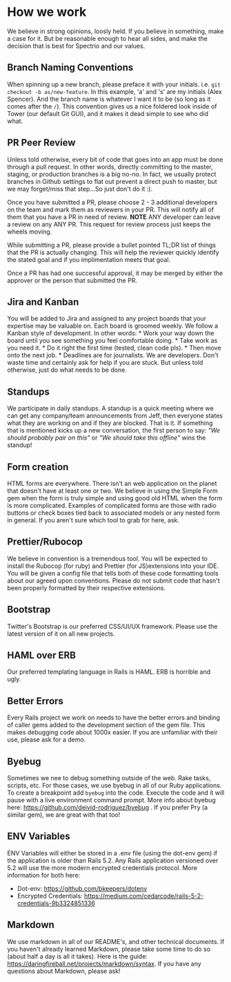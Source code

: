 # How we work
We believe in strong opinions, loosly held. If you believe in something, make a case for it. But be reasonable enough to hear all sides, and make the decision that is best for Spectrio and our values.

## Branch Naming Conventions
When spinning up a new branch, please preface it with your initials. i.e.  `git checkout -b as/new-feature`. In this example, 'a' and 's' are my initials (Alex Spencer). And the branch name is whatever I want it to be (so long as it comes after the `/`). This convention gives us a nice foldered look inside of Tower (our default Git GUI), and it makes it dead simple to see who did what.

## PR Peer Review
Unless told otherwise, every bit of code that goes into an app must be done through a pull request. In other words, directly committing to the master, staging, or production branches is a big no-no. In fact, we usually protect branches in Github settings to flat out prevent a direct push to master, but we may forget/miss that step...So just don't do it :).

Once you have submitted a PR, please choose 2 - 3 additional developers on the team and mark them as reviewers in your PR. This will notify all of them that you have a PR in need of review. **NOTE** ANY developer can leave a review on any ANY PR. This request for review process just keeps the wheels moving.

While submitting a PR, please provide a bullet pointed TL;DR list of things that the PR is actually changing. This will help the reviewer quickly identify the stated goal and if you implimentation meets that goal.

Once a PR has had one successful approval, it may be merged by either the approver or the person that submitted the PR.

## Jira and Kanban
You will be added to Jira and assigned to any project boards that your expertise may be valuable on. Each board is groomed weekly. We follow a Kanban style of development. In other words: 
    * Work your way down the board until you see something you feel comfortable doing.
    * Take work as you need it.
    * Do it right the first time (tested, clean code pls).
    * Then move onto the next job.
    * Deadlines are for journalists. We are developers. Don't waste time and certainly ask for help if you are stuck. But unless told otherwise, just do what needs to be done.

## Standups
We participate in daily standups. A standup is a quick meeting where we can get any company/team announcements from Jeff, then everyone states what they are working on and if they are blocked. That is it. If something that is mentioned kicks up a new conversation, the first person to say: _"We should probably pair on this"_ or _"We should take this offline"_ wins the standup!

## Form creation
HTML forms are everywhere. There isn't an web application on the planet that doesn't have at least one or two. We believe in using the Simple Form gem when the form is truly simple and using good old HTML when the form is more complicated. Examples of complicated forms are those with radio buttons or check boxes tied back to associated models or any nested form in general. If you aren't sure which tool to grab for here, ask.

## Prettier/Rubocop
We believe in convention is a tremendous tool. You will be expected to install the Rubocop (for ruby) and Prettier (for JS)extensions into your IDE. You will be given a config file that tells both of these code formatting tools about our agreed upon conventions. Please do not submit code that hasn't been properly formatted by their respective extensions.

## Bootstrap
Twitter's Bootstrap is our preferred CSS/UI/UX framework. Please use the latest version of it on all new projects.

## HAML over ERB
Our preferred templating language in Rails is HAML. ERB is horrible and ugly.

## Better Errors
Every Rails project we work on needs to have the better errors and binding of caller gems added to the development section of the gem file. This makes debugging code about 1000x easier. If you are unfamiliar with their use, please ask for a demo.

## Byebug
Sometimes we nee to debug something outside of the web. Rake tasks, scripts, etc. For those cases, we use byebug in all of our Ruby applications. To create a breakpoint add `byebug` into the code. Execute the code and it will pause with a live environment command prompt. More info about byebug here: https://github.com/deivid-rodriguez/byebug . If you prefer Pry (a similar gem), we are great with that too!

## ENV Variables
ENV Variables will either be stored in a .env file (using the dot-env gem) if the application is older than Rails 5.2. Any Rails application versioned over 5.2 will use the more modern encrypted credentials protocol. More information for both here:

  * Dot-env: https://github.com/bkeepers/dotenv
  * Encrypted Credentials: https://medium.com/cedarcode/rails-5-2-credentials-9b3324851336

## Markdown
We use markdown in all of our README's, and other technical documents. If you haven't already learned Markdown, please take some time to do so (about half a day is all it takes). Here is the guide: https://daringfireball.net/projects/markdown/syntax. If you have any questions about Markdown, please ask!

